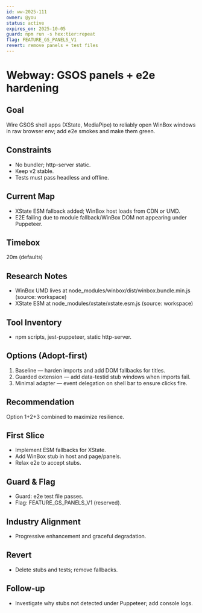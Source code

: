 ```yaml
---
id: ww-2025-111
owner: @you
status: active
expires_on: 2025-10-05
guard: npm run -s hex:tier:repeat
flag: FEATURE_GS_PANELS_V1
revert: remove panels + test files
---
```

# Webway: GSOS panels + e2e hardening

## Goal

Wire GSOS shell apps (XState, MediaPipe) to reliably open WinBox windows in raw browser env; add e2e smokes and make them green.

## Constraints

- No bundler; http-server static.
- Keep v2 stable.
- Tests must pass headless and offline.

## Current Map

- XState ESM fallback added; WinBox host loads from CDN or UMD.
- E2E failing due to module fallback/WinBox DOM not appearing under Puppeteer.

## Timebox

20m (defaults)

## Research Notes

- WinBox UMD lives at node_modules/winbox/dist/winbox.bundle.min.js (source: workspace)
- XState ESM at node_modules/xstate/xstate.esm.js (source: workspace)

## Tool Inventory

- npm scripts, jest-puppeteer, static http-server.

## Options (Adopt-first)

1. Baseline — harden imports and add DOM fallbacks for titles.
2. Guarded extension — add data-testid stub windows when imports fail.
3. Minimal adapter — event delegation on shell bar to ensure clicks fire.

## Recommendation

Option 1+2+3 combined to maximize resilience.

## First Slice

- Implement ESM fallbacks for XState.
- Add WinBox stub in host and page/panels.
- Relax e2e to accept stubs.

## Guard & Flag

- Guard: e2e test file passes.
- Flag: FEATURE_GS_PANELS_V1 (reserved).

## Industry Alignment

- Progressive enhancement and graceful degradation.

## Revert

- Delete stubs and tests; remove fallbacks.

## Follow-up

- Investigate why stubs not detected under Puppeteer; add console logs.
